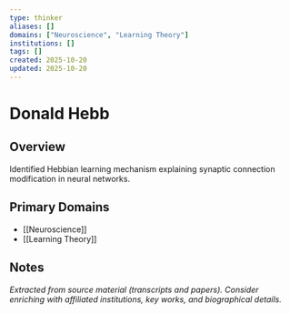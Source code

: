 ```yaml
---
type: thinker
aliases: []
domains: ["Neuroscience", "Learning Theory"]
institutions: []
tags: []
created: 2025-10-20
updated: 2025-10-20
---
```


# Donald Hebb

## Overview

Identified Hebbian learning mechanism explaining synaptic connection modification in neural networks.

## Primary Domains

- [[Neuroscience]]
- [[Learning Theory]]

## Notes

*Extracted from source material (transcripts and papers). Consider enriching with affiliated institutions, key works, and biographical details.*

